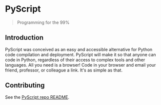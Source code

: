 # PyScript

> Programming for the 99%

## Introduction

PyScript was conceived as an easy and accessible alternative for Python code compilation and deployment. PyScript will make it so that anyone can code in Python, regardless of their access to complex tools and other languages. All you need is a browser! Code in your browser and email your friend, professor, or colleague a link. It's as simple as that.

## Contributing

See the [PyScript repo README](https://github.com/pyscript/pyscript).
